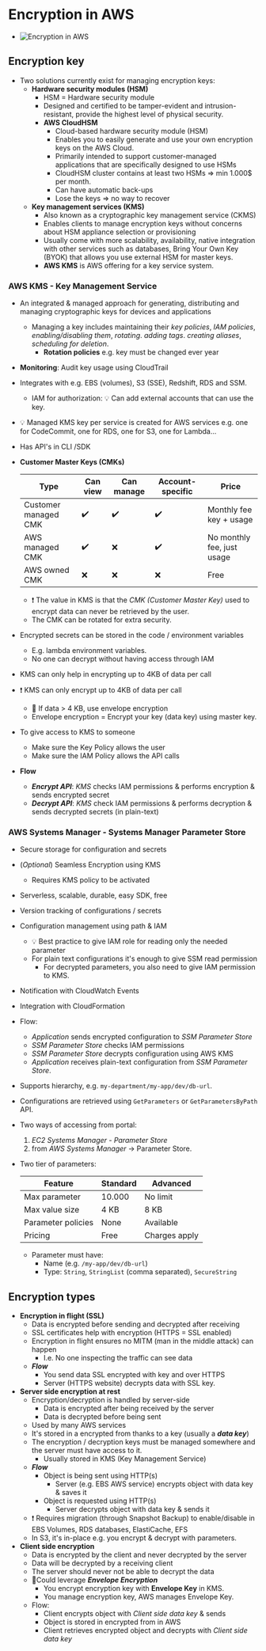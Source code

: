 # Encryption in AWS

- ![Encryption in AWS](img/encryption/encryption-in-aws.png)

## Encryption key

- Two solutions currently exist for managing encryption keys:
  - **Hardware security modules (HSM)**
    - HSM = Hardware security module
    - Designed and certified to be tamper-evident and intrusion-resistant, provide the highest level of physical security.
    - **AWS CloudHSM**
      - Cloud-based hardware security module (HSM)
      - Enables you to easily generate and use your own encryption keys on the AWS Cloud.
      - Primarily intended to support customer-managed applications that are specifically designed to use HSMs
      - CloudHSM cluster contains at least two HSMs => min 1.000$ per month.
      - Can have automatic back-ups
      - Lose the keys => no way to recover
  - **Key management services (KMS)**
    - Also known as a cryptographic key management service (CKMS)
    - Enables clients to manage encryption keys without concerns about HSM appliance selection or provisioning
    - Usually come with more scalability, availability, native integration with other services such as databases, Bring Your Own Key (BYOK) that allows you use external HSM for master keys.
    - **AWS KMS** is AWS offering for a key service system.

### AWS KMS - Key Management Service

- An integrated & managed approach for generating, distributing and managing cryptographic keys for devices and applications
  - Managing a key includes maintaining their *key policies*, *IAM policies*, *enabling/disabling them*, *rotating*. *adding tags*. *creating aliases*, *scheduling for deletion*.
    - **Rotation policies** e.g. key must be changed ever year
- **Monitoring**: Audit key usage using CloudTrail
- Integrates with e.g. EBS (volumes), S3 (SSE), Redshift, RDS and SSM.
  - IAM for authorization: 💡 Can add external accounts that can use the key.
- 💡 Managed KMS key per service is created for AWS services e.g. one for CodeCommit, one for RDS, one for S3, one for Lambda...
- Has API's in CLI /SDK
- **Customer Master Keys (CMKs)**

    | Type | Can view | Can manage | Account-specific | Price |
    | ---- | ---- | ------ | ------------------- | -- |
    | Customer managed CMK | ✔️ | ✔️ | ✔️ |  Monthly fee key + usage |
    | AWS managed CMK | ✔️ | ❌ | ️✔️ | No monthly fee, just usage |
    | AWS owned CMK | ❌ | ❌ | ❌ | Free |
  - ❗ The value in KMS is that the *CMK (Customer Master Key)* used to encrypt data can never be retrieved by the user.
  - The CMK can be rotated for extra security.
- Encrypted secrets can be stored in the code / environment variables
  - E.g. lambda environment variables.
  - No one can decrypt without having access through IAM
- KMS can only help in encrypting up to 4KB of data per call
- ❗ KMS can only encrypt up to 4KB of data per call
  - 📝 If data > 4 KB, use envelope encryption
  - Envelope encryption = Encrypt your key (data key) using master key.
- To give access to KMS to someone
  - Make sure the Key Policy allows the user
  - Make sure the IAM Policy allows the API calls
- **Flow**
  - ***Encrypt API***: *KMS* checks IAM permissions & performs encryption & sends encrypted secret
  - ***Decrypt API***: *KMS* check IAM permissions & performs decryption & sends decrypted secrets (in plain-text)

### AWS Systems Manager - Systems Manager Parameter Store

- Secure storage for configuration and secrets
- (*Optional*) Seamless Encryption using KMS
  - Requires KMS policy to be activated
- Serverless, scalable, durable, easy SDK, free
- Version tracking of configurations / secrets
- Configuration management using path & IAM
  - 💡 Best practice to give IAM role for reading only the needed parameter
  - For plain text configurations it's enough to give SSM read permission
    - For decrypted parameters, you also need to give IAM permission to KMS.
- Notification with CloudWatch Events
- Integration with CloudFormation
- Flow:
  - *Application* sends encrypted configuration to *SSM Parameter Store*
  - *SSM Parameter Store* checks IAM permissions
  - *SSM Parameter Store* decrypts configuration using AWS KMS
  - *Application* receives plain-text configuration from *SSM Parameter Store*.
- Supports hierarchy, e.g. `my-department/my-app/dev/db-url`.
- Configurations are retrieved using `GetParameters` or `GetParametersByPath` API.
- Two ways of accessing from portal:
    1. *EC2 Systems Manager - Parameter Store*
    2. from *AWS Systems Manager* -> Parameter Store.
- Two tier of parameters:

    | Feature | Standard | Advanced |
    | ------- | -------- | -------- |
    | Max parameter | 10.000 | No limit |
    | Max value size | 4 KB | 8 KB |
    | Parameter policies | None | Available |
    | Pricing | Free | Charges apply |
  - Parameter must have:
    - Name (e.g. `/my-app/dev/db-url`)
    - Type: `String`, `StringList` (comma separated), `SecureString`

## Encryption types

- **Encryption in flight (SSL)**
  - Data is encrypted before sending and decrypted after receiving
  - SSL certificates help with encryption (HTTPS = SSL enabled)
  - Encryption in flight ensures no MITM (man in the middle attack) can happen
    - I.e. No one inspecting the traffic can see data
  - ***Flow***
    - You send data SSL encrypted with key and over HTTPS
    - Server (HTTPS website) decrypts data with SSL key.
- **Server side encryption at rest**
  - Encryption/decryption is handled by server-side
    - Data is encrypted after being received by the server
    - Data is decrypted before being sent
  - Used by many AWS services
  - It's stored in a encrypted from thanks to a key (usually a ***data key***)
  - The encryption / decryption keys must be managed somewhere and the server must have access to it.
    - Usually stored in KMS (Key Management Service)
  - ***Flow***
    - Object is being sent using HTTP(s)
      - Server (e.g. EBS AWS service) encrypts object with data key & saves it
    - Object is requested using HTTP(s)
      - Server decrypts object with data key & sends it
  - ❗ Requires migration (through Snapshot Backup) to enable/disable in EBS Volumes, RDS databases, ElastiCache, EFS
  - In S3, it's in-place e.g. you encrypt & decrypt with parameters.
- **Client side encryption**
  - Data is encrypted by the client and never decrypted by the server
  - Data will be decrypted by a receiving client
  - The server should never not be able to decrypt the data
  - 📝Could leverage ***Envelope Encryption***
    - You encrypt encryption key with **Envelope Key** in KMS.
    - You manage encryption key, AWS manages Envelope Key.
  - Flow:
    - Client encrypts object with *Client side data key* & sends
    - Object is stored in encrypted from in AWS
    - Client retrieves encrypted object and decrypts with *Client side data key*
